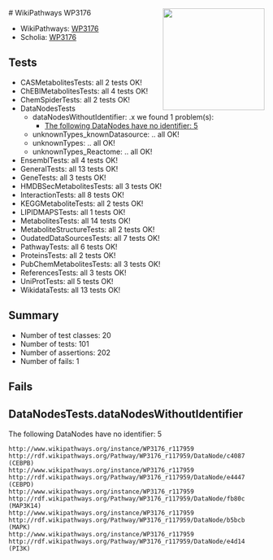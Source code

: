 <img style="float: right; width: 200px" src="https://upload.wikimedia.org/wikipedia/commons/thumb/8/83/Wplogo_with_text_500.png/640px-Wplogo_with_text_500.png" />
# WikiPathways WP3176

* WikiPathways: [WP3176](https://new.wikipathways.org/pathways/WP3176)
* Scholia: [WP3176](https://scholia.toolforge.org/wikipathways/WP3176)
## Tests
* CASMetabolitesTests: all 2 tests OK!
* ChEBIMetabolitesTests: all 4 tests OK!
* ChemSpiderTests: all 2 tests OK!
* DataNodesTests
    * dataNodesWithoutIdentifier: .x we found 1 problem(s):
        * [The following DataNodes have no identifier: 5](#d2d32fa4)
    * unknownTypes_knownDatasource: .. all OK!
    * unknownTypes: .. all OK!
    * unknownTypes_Reactome: .. all OK!
* EnsemblTests: all 4 tests OK!
* GeneralTests: all 13 tests OK!
* GeneTests: all 3 tests OK!
* HMDBSecMetabolitesTests: all 3 tests OK!
* InteractionTests: all 8 tests OK!
* KEGGMetaboliteTests: all 2 tests OK!
* LIPIDMAPSTests: all 1 tests OK!
* MetabolitesTests: all 14 tests OK!
* MetaboliteStructureTests: all 2 tests OK!
* OudatedDataSourcesTests: all 7 tests OK!
* PathwayTests: all 6 tests OK!
* ProteinsTests: all 2 tests OK!
* PubChemMetabolitesTests: all 3 tests OK!
* ReferencesTests: all 3 tests OK!
* UniProtTests: all 5 tests OK!
* WikidataTests: all 13 tests OK!


## Summary

* Number of test classes: 20
* Number of tests: 101
* Number of assertions: 202
* Number of fails: 1

## Fails

<a name="d2d32fa4" />

## DataNodesTests.dataNodesWithoutIdentifier

The following DataNodes have no identifier: 5
```
http://www.wikipathways.org/instance/WP3176_r117959 http://rdf.wikipathways.org/Pathway/WP3176_r117959/DataNode/c4087 (CEBPB)
http://www.wikipathways.org/instance/WP3176_r117959 http://rdf.wikipathways.org/Pathway/WP3176_r117959/DataNode/e4447 (CEBPD)
http://www.wikipathways.org/instance/WP3176_r117959 http://rdf.wikipathways.org/Pathway/WP3176_r117959/DataNode/fb80c (MAP3K14)
http://www.wikipathways.org/instance/WP3176_r117959 http://rdf.wikipathways.org/Pathway/WP3176_r117959/DataNode/b5bcb (MAPK)
http://www.wikipathways.org/instance/WP3176_r117959 http://rdf.wikipathways.org/Pathway/WP3176_r117959/DataNode/e4d14 (PI3K)
```

